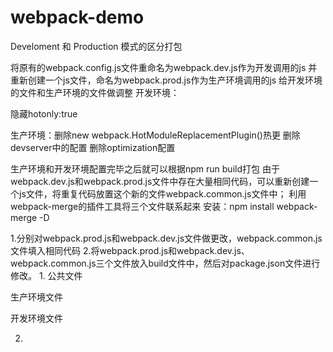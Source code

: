 # webpack-demo
Develoment 和 Production 模式的区分打包

将原有的webpack.config.js文件重命名为webpack.dev.js作为开发调用的js
并重新创建一个js文件，命名为webpack.prod.js作为生产环境调用的js
给开发环境的文件和生产环境的文件做调整
开发环境：

隐藏hotonly:true

生产环境：删除new webpack.HotModuleReplacementPlugin()热更
删除devserver中的配置
删除optimization配置

生产环境和开发环境配置完毕之后就可以根据npm run build打包
由于webpack.dev.js和webpack.prod.js文件中存在大量相同代码，可以重新创建一个js文件，将重复代码放置这个新的文件webpack.common.js文件中；
利用webpack-merge的插件工具将三个文件联系起来
安装：npm install webpack-merge -D



1.分别对webpack.prod.js和webpack.dev.js文件做更改，webpack.common.js文件填入相同代码
2.将webpack.prod.js和webpack.dev.js、webpack.common.js三个文件放入build文件中，然后对package.json文件进行修改。
1.
公共文件

生产环境文件

开发环境文件

2.
